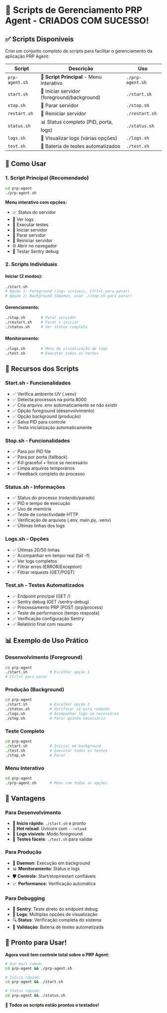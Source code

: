 # 🎉 Scripts de Gerenciamento PRP Agent - CRIADOS COM SUCESSO!

## ✅ Scripts Disponíveis

Criei um conjunto completo de scripts para facilitar o gerenciamento da aplicação PRP Agent:

| Script | Descrição | Uso |
|--------|-----------|-----|
| `prp-agent.sh` | 🎯 **Script Principal** - Menu interativo | `./prp-agent.sh` |
| `start.sh` | 🚀 Iniciar servidor (foreground/background) | `./start.sh` |
| `stop.sh` | 🛑 Parar servidor | `./stop.sh` |
| `restart.sh` | 🔄 Reiniciar servidor | `./restart.sh` |
| `status.sh` | 📊 Status completo (PID, porta, logs) | `./status.sh` |
| `logs.sh` | 📄 Visualizar logs (várias opções) | `./logs.sh` |
| `test.sh` | 🧪 Bateria de testes automatizados | `./test.sh` |

## 🎯 Como Usar

### 1. Script Principal (Recomendado)
```bash
cd prp-agent
./prp-agent.sh
```

**Menu interativo com opções:**
- 📈 Status do servidor
- 📄 Ver logs  
- 🧪 Executar testes
- 🚀 Iniciar servidor
- 🛑 Parar servidor
- 🔄 Reiniciar servidor
- 🌐 Abrir no navegador
- 🐛 Testar Sentry debug

### 2. Scripts Individuais

#### Iniciar (2 modos):
```bash
./start.sh
# Opção 1: Foreground (logs visíveis, Ctrl+C para parar)
# Opção 2: Background (daemon, usar ./stop.sh para parar)
```

#### Gerenciamento:
```bash
./stop.sh       # Parar servidor
./restart.sh    # Parar + iniciar  
./status.sh     # Ver status completo
```

#### Monitoramento:
```bash
./logs.sh       # Menu de visualização de logs
./test.sh       # Executar todos os testes
```

## 🔧 Recursos dos Scripts

### Start.sh - Funcionalidades
- ✅ Verifica ambiente UV (.venv)
- ✅ Detecta processos na porta 8000
- ✅ Cria arquivo .env automaticamente se não existir
- ✅ Opção foreground (desenvolvimento)
- ✅ Opção background (produção) 
- ✅ Salva PID para controle
- ✅ Testa inicialização automaticamente

### Stop.sh - Funcionalidades  
- ✅ Para por PID file
- ✅ Para por porta (fallback)
- ✅ Kill graceful + force se necessário
- ✅ Limpa arquivos temporários
- ✅ Feedback completo do processo

### Status.sh - Informações
- ✅ Status do processo (rodando/parado)
- ✅ PID e tempo de execução
- ✅ Uso de memória
- ✅ Teste de conectividade HTTP
- ✅ Verificação de arquivos (.env, main.py, .venv)
- ✅ Últimas linhas dos logs

### Logs.sh - Opções
- ✅ Últimas 20/50 linhas
- ✅ Acompanhar em tempo real (tail -f)
- ✅ Ver logs completos
- ✅ Filtrar erros (ERROR/Exception)
- ✅ Filtrar requests (GET/POST)

### Test.sh - Testes Automatizados
- ✅ Endpoint principal (GET /)
- ✅ Sentry debug (GET /sentry-debug)
- ✅ Processamento PRP (POST /prp/process)
- ✅ Teste de performance (tempo resposta)
- ✅ Verificação configuração Sentry
- ✅ Relatório final com resumo

## 📊 Exemplo de Uso Prático

### Desenvolvimento (Foreground)
```bash
cd prp-agent
./start.sh          # Escolher opção 1
# Ctrl+C para parar
```

### Produção (Background)  
```bash
cd prp-agent
./start.sh          # Escolher opção 2
./status.sh         # Verificar se está rodando
./logs.sh           # Acompanhar logs se necessário
./stop.sh           # Parar quando necessário
```

### Teste Completo
```bash
cd prp-agent
./start.sh          # Iniciar em background
./test.sh           # Executar todos os testes
./stop.sh           # Parar
```

### Menu Interativo
```bash
cd prp-agent
./prp-agent.sh      # Menu com todas as opções
```

## 🎯 Vantagens

### Para Desenvolvimento
- 🚀 **Início rápido**: `./start.sh` e pronto
- 🔄 **Hot reload**: Uvicorn com `--reload`
- 📄 **Logs visíveis**: Modo foreground
- 🧪 **Testes fáceis**: `./test.sh` para validar

### Para Produção  
- 🔧 **Daemon**: Execução em background
- 📊 **Monitoramento**: Status e logs
- 🛡️ **Controle**: Start/stop/restart confiáveis
- 📈 **Performance**: Verificação automática

### Para Debugging
- 🐛 **Sentry**: Teste direto do endpoint debug
- 📄 **Logs**: Múltiplas opções de visualização  
- 🔍 **Status**: Verificação completa do sistema
- 🧪 **Validação**: Bateria de testes automatizada

## 🎉 Pronto para Usar!

**Agora você tem controle total sobre o PRP Agent:**

```bash
# Uso mais comum:
cd prp-agent && ./prp-agent.sh

# Início rápido:
cd prp-agent && ./start.sh

# Status rápido:
cd prp-agent && ./status.sh
```

**🚀 Todos os scripts estão prontos e testados!**